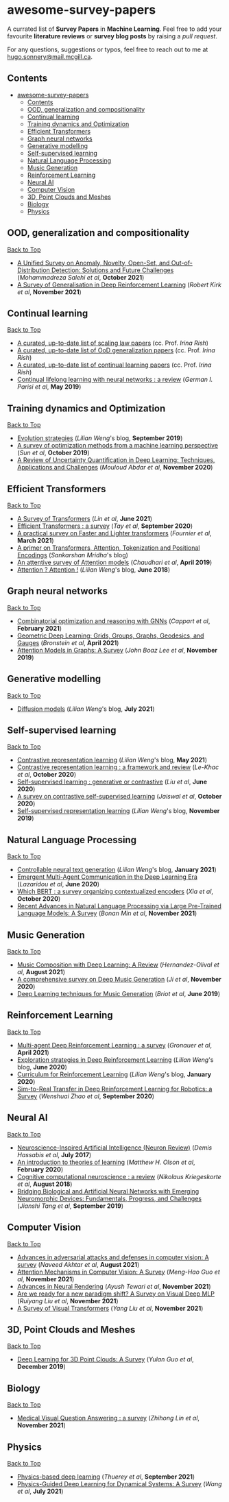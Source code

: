 # awesome-survey-papers

A currated list of **Survey Papers** in **Machine Learning**. Feel free to add your favourite **literature reviews** or **survey blog posts** by raising a *pull request*. 

For any questions, suggestions or typos, feel free to reach out to me at [hugo.sonnery@mail.mcgill.ca](mailto:hugo.sonnery@mail.mcgill.ca).

## Contents

- [awesome-survey-papers](#awesome-survey-papers)
  - [Contents](#contents)
  - [OOD, generalization and compositionality](#ood-generalization-and-compositionality)
  - [Continual learning](#continual-learning)
  - [Training dynamics and Optimization](#training-dynamics-and-optimization)
  - [Efficient Transformers](#efficient-transformers)
  - [Graph neural networks](#graph-neural-networks)
  - [Generative modelling](#generative-modelling)
  - [Self-supervised learning](#self-supervised-learning)
  - [Natural Language Processing](#natural-language-processing)
  - [Music Generation](#music-generation)
  - [Reinforcement Learning](#reinforcement-learning)
  - [Neural AI](#neural-ai)
  - [Computer Vision](#computer-vision)
  - [3D, Point Clouds and Meshes](#3d-point-clouds-and-meshes)
  - [Biology](#biology)
  - [Physics](#physics)



## OOD, generalization and compositionality
[Back to Top](#contents)

* [A Unified Survey on Anomaly, Novelty, Open-Set, and Out-of-Distribution Detection: Solutions and Future Challenges](https://arxiv.org/abs/2110.14051v1) (*Mohammadreza Salehi et al*, **October 2021**)
* [A Survey of Generalisation in Deep Reinforcement Learning](https://arxiv.org/abs/2111.09794) (*Robert Kirk et al*, **November 2021**)




## Continual learning
[Back to Top](#contents)

* [A curated, up-to-date list of scaling law papers](https://sites.google.com/site/irinarish/scaling-laws) (cc. Prof. *Irina Rish*)
* [A curated, up-to-date list of OoD generalization papers](https://sites.google.com/site/irinarish/ood_generalization) (cc. Prof. *Irina Rish*)
* [A curated, up-to-date list of continual learning papers](https://sites.google.com/site/irinarish/continuallearning/resources) (cc. Prof. *Irina Rish*)
* [Continual lifelong learning with neural networks : a review](https://www.sciencedirect.com/science/article/pii/S0893608019300231) (*German I. Parisi et al*, **May 2019**)



## Training dynamics and Optimization
[Back to Top](#contents)

* [Evolution strategies](https://lilianweng.github.io/lil-log/2019/09/05/evolution-strategies.html) (*Lilian Weng*'s blog, **September 2019**)
* [A survey of optimization methods from a machine learning perspective](https://arxiv.org/abs/1906.06821) (*Sun et al*, **October 2019**)
* [A Review of Uncertainty Quantification in Deep Learning: Techniques, Applications and Challenges](https://arxiv.org/abs/2011.06225v3) (*Mouloud Abdar et al*, **November 2020**)




## Efficient Transformers
[Back to Top](#contents)

* [A Survey of Transformers](https://arxiv.org/abs/2106.04554) (*Lin et al*, **June 2021**)
* [Efficient Transformers : a survey](https://arxiv.org/abs/2009.06732) (*Tay et al*, **September 2020**)
* [A practical survey on Faster and Lighter transformers](https://arxiv.org/abs/2103.14636) (*Fournier et al*, **March 2021**)
* [A primer on Transformers, Attention, Tokenization and Positional Encodings](https://msank00.github.io/blog/2020/03/15/blog_605_Survey_attention) (*Sankarshan Mridha*'s blog)
* [An attentive survey of Attention models](https://arxiv.org/abs/1904.02874) (*Chaudhari et al*, **April 2019**)
* [Attention ? Attention !](https://lilianweng.github.io/lil-log/2018/06/24/attention-attention.html) (*Lilian Weng*'s blog, **June 2018**)


## Graph neural networks
[Back to Top](#contents)

* [Combinatorial optimization and reasoning with GNNs](https://arxiv.org/abs/2102.09544) (*Cappart et al*, **February 2021**)
* [Geometric Deep Learning: Grids, Groups, Graphs, Geodesics, and Gauges](https://arxiv.org/abs/2104.13478) (*Bronstein et al*, **April 2021**)
* [Attention Models in Graphs: A Survey](https://dl.acm.org/doi/abs/10.1145/3363574) (*John Boaz Lee et al*, **November 2019**)



## Generative modelling
[Back to Top](#contents)

* [Diffusion models](https://lilianweng.github.io/lil-log/2021/07/11/diffusion-models.html) (*Lilian Weng*'s blog, **July 2021**)



## Self-supervised learning
[Back to Top](#contents)

* [Contrastive representation learning](https://lilianweng.github.io/lil-log/2021/05/31/contrastive-representation-learning.html) (*Lilian Weng*'s blog, **May 2021**)
* [Contrastive representation learning : a framework and review](https://arxiv.org/abs/2010.05113) (*Le-Khac et al*, **October 2020**)
* [Self-supervised learning : generative or contrastive](https://arxiv.org/abs/2006.08218) (*Liu et al*, **June 2020**)
* [A survey on contrastive self-supervised learning](https://arxiv.org/abs/2011.00362) (*Jaiswal et al*, **October 2020**)
* [Self-supervised representation learning](https://lilianweng.github.io/lil-log/2019/11/10/self-supervised-learning.html) (*Lilian Weng*'s blog, **November 2019**)



## Natural Language Processing
[Back to Top](#contents)

* [Controllable neural text generation](https://lilianweng.github.io/lil-log/2021/01/02/controllable-neural-text-generation.html) (*Lilian Weng*'s blog, **January 2021**)
* [Emergent Multi-Agent Communication in the Deep Learning Era](https://arxiv.org/abs/2006.02419) (*Lazaridou et al*, **June 2020**)
* [Which BERT : a survey organizing contextualized encoders](https://arxiv.org/abs/2010.00854) (*Xia et al*, **October 2020**)
* [Recent Advances in Natural Language Processing via Large Pre-Trained Language Models: A Survey](https://arxiv.org/abs/2111.01243) (*Bonan Min et al*, **November 2021**)


## Music Generation
[Back to Top](#contents)

* [Music Composition with Deep Learning: A Review](https://arxiv.org/abs/2108.12290v2) (*Hernandez-Olival et al*, **August 2021**)
* [A comprehensive survey on Deep Music Generation](https://arxiv.org/abs/2011.06801) (*Ji et al*, **November 2020**)
* [Deep Learning techniques for Music Generation](https://hal.archives-ouvertes.fr/hal-01660772) (*Briot et al*, **June 2019**)



## Reinforcement Learning
[Back to Top](#contents)

* [Multi-agent Deep Reinforcement Learning : a survey](https://link.springer.com/article/10.1007/s10462-021-09996-w) (*Gronauer et al*, **April 2021**)
* [Exploration strategies in Deep Reinforcement Learning](https://lilianweng.github.io/lil-log/2020/06/07/exploration-strategies-in-deep-reinforcement-learning.html) (*Lilian Weng*'s blog, **June 2020**)
* [Curriculum for Reinforcement Learning](https://lilianweng.github.io/lil-log/2020/01/29/curriculum-for-reinforcement-learning.html) (*Lilian Weng*'s blog, **January 2020**)
* [Sim-to-Real Transfer in Deep Reinforcement Learning for Robotics: a Survey](https://arxiv.org/abs/2009.13303) (*Wenshuai Zhao et al*, **September 2020**)



## Neural AI
[Back to Top](#contents)

* [Neuroscience-Inspired Artificial Intelligence (Neuron Review)](https://www.cell.com/neuron/pdf/S0896-6273(17)30509-3.pdf) (*Demis Hassabis et al*, **July 2017**)
* [An introduction to theories of learning](https://www.taylorfrancis.com/books/mono/10.4324/9781003014447/introduction-theories-learning-matthew-olson-julio-ramirez) (*Matthew H. Olson et al*, **February 2020**)
* [Cognitive computational neuroscience : a review](https://www.nature.com/articles/s41593-018-0210-5) (*Nikolaus Kriegeskorte et al*, **August 2018**)
* [Bridging Biological and Artificial Neural Networks with Emerging Neuromorphic Devices: Fundamentals, Progress, and Challenges](https://onlinelibrary.wiley.com/doi/abs/10.1002/adma.201902761) (*Jianshi Tang et al*, **September 2019**)



## Computer Vision
[Back to Top](#contents)

* [Advances in adversarial attacks and defenses in computer vision: A survey](https://arxiv.org/abs/2108.00401) (*Naveed Akhtar et al*, **August 2021**)
* [Attention Mechanisms in Computer Vision: A Survey](https://arxiv.org/abs/2111.07624v1) (*Meng-Hao Guo et al*, **November 2021**)
* [Advances in Neural Rendering](https://arxiv.org/abs/2111.05849v1) (*Ayush Tewari et al*, **November 2021**)
* [Are we ready for a new paradigm shift? A Survey on Visual Deep MLP](https://arxiv.org/abs/2111.04060v3) (*Ruiyang Liu et al*, **November 2021**)
* [A Survey of Visual Transformers](https://arxiv.org/abs/2111.06091) (*Yang Liu et al*, **November 2021**)



## 3D, Point Clouds and Meshes
[Back to Top](#contents)

* [Deep Learning for 3D Point Clouds: A Survey](https://arxiv.org/abs/1912.12033) (*Yulan Guo et al*, **December 2019**)




## Biology
[Back to Top](#contents)

* [Medical Visual Question Answering : a survey](https://arxiv.org/abs/2111.10056) (*Zhihong Lin et al*, **November 2021**)



## Physics
[Back to Top](#contents)

* [Physics-based deep learning](https://arxiv.org/abs/2109.05237) (*Thuerey et al*, **September 2021**)
* [Physics-Guided Deep Learning for Dynamical Systems: A Survey](https://arxiv.orghttps://arxiv.org/pdf/2107.01272.pdf) (*Wang et al*, **July 2021**)